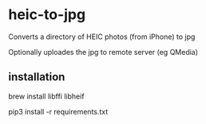 # heic-to-jpg

Converts a directory of HEIC photos (from iPhone) to jpg

Optionally uploades the jpg to remote server (eg QMedia)

## installation

brew install libffi libheif

pip3 install -r requirements.txt

